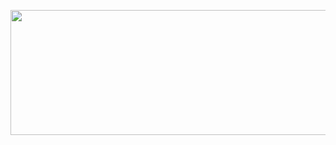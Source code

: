<p align="center">
  <a href="https://github.com/AGK-1" target="_blank" rel="noreferrer"><img src="https://static.vecteezy.com/system/resources/previews/019/981/043/non_2x/application-programming-interface-api-on-blue-background-software-development-tool-information-technology-modern-technology-internet-vector.jpg" width="1200" height="200" alt="my banner"></a>
</p>

